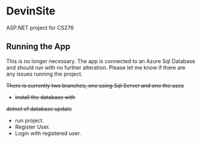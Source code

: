 # DevinSite

ASP.NET project for CS276

## Running the App
This is no longer necessary. The app is connected to an Azure Sql Database and should run with no further alteration. Please let me know if there are any issues running the project.

~~There is currently two branches, one using Sql Server and one the uses~~

- ~~install the database with~~

~~dotnet ef database update~~

- run project.
- Register User.
- Login with registered user.
